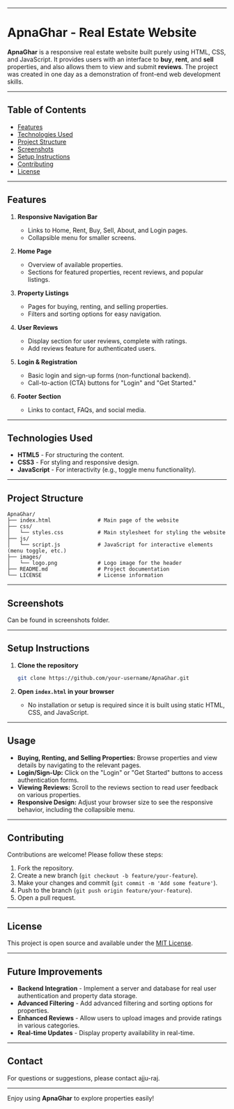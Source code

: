 
---

# ApnaGhar - Real Estate Website

**ApnaGhar** is a responsive real estate website built purely using HTML, CSS, and JavaScript. It provides users with an interface to **buy**, **rent**, and **sell** properties, and also allows them to view and submit **reviews**. The project was created in one day as a demonstration of front-end web development skills.

---

## Table of Contents
- [Features](#features)
- [Technologies Used](#technologies-used)
- [Project Structure](#project-structure)
- [Screenshots](#screenshots)
- [Setup Instructions](#setup-instructions)
- [Contributing](#contributing)
- [License](#license)

---

## Features
1. **Responsive Navigation Bar**  
   - Links to Home, Rent, Buy, Sell, About, and Login pages.
   - Collapsible menu for smaller screens.
   
2. **Home Page**  
   - Overview of available properties.
   - Sections for featured properties, recent reviews, and popular listings.

3. **Property Listings**  
   - Pages for buying, renting, and selling properties.
   - Filters and sorting options for easy navigation.

4. **User Reviews**  
   - Display section for user reviews, complete with ratings.
   - Add reviews feature for authenticated users.

5. **Login & Registration**  
   - Basic login and sign-up forms (non-functional backend).
   - Call-to-action (CTA) buttons for "Login" and "Get Started."

6. **Footer Section**  
   - Links to contact, FAQs, and social media.

---

## Technologies Used
- **HTML5** - For structuring the content.
- **CSS3** - For styling and responsive design.
- **JavaScript** - For interactivity (e.g., toggle menu functionality).

---

## Project Structure
```
ApnaGhar/
├── index.html               # Main page of the website
├── css/
│   └── styles.css           # Main stylesheet for styling the website
├── js/
│   └── script.js            # JavaScript for interactive elements (menu toggle, etc.)
├── images/
│   └── logo.png             # Logo image for the header
├── README.md                # Project documentation
└── LICENSE                  # License information
```

---

## Screenshots

Can be found in screenshots folder.

---

## Setup Instructions

1. **Clone the repository**
   ```bash
   git clone https://github.com/your-username/ApnaGhar.git
   ```

2. **Open `index.html` in your browser**
   - No installation or setup is required since it is built using static HTML, CSS, and JavaScript.

---

## Usage

- **Buying, Renting, and Selling Properties:** Browse properties and view details by navigating to the relevant pages.
- **Login/Sign-Up:** Click on the "Login" or "Get Started" buttons to access authentication forms.
- **Viewing Reviews:** Scroll to the reviews section to read user feedback on various properties.
- **Responsive Design:** Adjust your browser size to see the responsive behavior, including the collapsible menu.

---

## Contributing

Contributions are welcome! Please follow these steps:

1. Fork the repository.
2. Create a new branch (`git checkout -b feature/your-feature`).
3. Make your changes and commit (`git commit -m 'Add some feature'`).
4. Push to the branch (`git push origin feature/your-feature`).
5. Open a pull request.

---

## License
This project is open source and available under the [MIT License](LICENSE).

---

## Future Improvements
- **Backend Integration** - Implement a server and database for real user authentication and property data storage.
- **Advanced Filtering** - Add advanced filtering and sorting options for properties.
- **Enhanced Reviews** - Allow users to upload images and provide ratings in various categories.
- **Real-time Updates** - Display property availability in real-time.

---

## Contact
For questions or suggestions, please contact ajju-raj.

---

Enjoy using **ApnaGhar** to explore properties easily!
